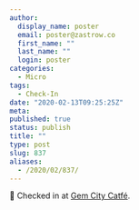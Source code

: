 ```yaml
---
author:
  display_name: poster
  email: poster@zastrow.co
  first_name: ""
  last_name: ""
  login: poster
categories:
  - Micro
tags:
  - Check-In
date: "2020-02-13T09:25:25Z"
meta:
published: true
status: publish
title: ""
type: post
slug: 837
aliases:
  - /2020/02/837/
---
```

<p><span>📍</span> Checked in at  <a href="http://foursquare.com/v/5a2c7d3860d11b62c0aa84c1">Gem City Catfé</a>.</p>

